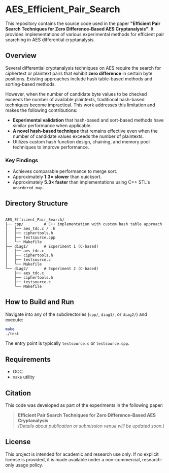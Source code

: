 # AES_Efficient_Pair_Search

This repository contains the source code used in the paper **"Efficient Pair Search Techniques for Zero Difference-Based AES Cryptanalysis"**. It provides implementations of various experimental methods for efficient pair searching in AES differential cryptanalysis.

## Overview

Several differential cryptanalysis techniques on AES require the search for ciphertext or plaintext pairs that exhibit **zero difference** in certain byte positions. Existing approaches include hash table-based methods and sorting-based methods.

However, when the number of candidate byte values to be checked exceeds the number of available plaintexts, traditional hash-based techniques become impractical. This work addresses this limitation and makes the following contributions:

- **Experimental validation** that hash-based and sort-based methods have similar performance when applicable.
- **A novel hash-based technique** that remains effective even when the number of candidate values exceeds the number of plaintexts.
- Utilizes custom hash function design, chaining, and memory pool techniques to improve performance.

### Key Findings

- Achieves comparable performance to merge sort.
- Approximately **1.3× slower** than quicksort.
- Approximately **5.3× faster** than implementations using C++ STL's `unordered_map`.

## Directory Structure

```

AES_Efficient_Pair_Search/
├── cpp/         # C++ implementation with custom hash table approach
│   ├── aes_tdc.c / .h
│   ├── ciphertools.h
│   ├── testsource.cpp
│   └── Makefile
├── diag1/       # Experiment 1 (C-based)
│   ├── aes_tdc.c
│   ├── ciphertools.h
│   ├── testsource.c
│   └── Makefile
└── diag2/       # Experiment 2 (C-based)
    ├── aes_tdc.c
    ├── ciphertools.h
    ├── testsource.c
    └── Makefile

````

## How to Build and Run

Navigate into any of the subdirectories (`cpp/`, `diag1/`, or `diag2/`) and execute:

```bash
make
./test
````

The entry point is typically `testsource.c` or `testsource.cpp`.

## Requirements

* GCC
* `make` utility

## Citation

This code was developed as part of the experiments in the following paper:

> **Efficient Pair Search Techniques for Zero Difference-Based AES Cryptanalysis**  
> *(Details about publication or submission venue will be updated soon.)*

## License

This project is intended for academic and research use only. If no explicit license is provided, it is made available under a non-commercial, research-only usage policy.
